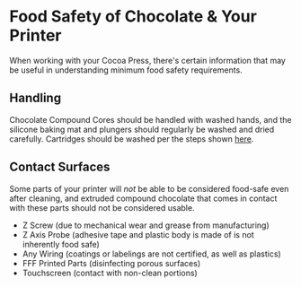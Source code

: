 # Food Safety of Chocolate & Your Printer

<!-- ellie section -->

When working with your Cocoa Press, there's certain information that may be useful in understanding minimum food safety requirements.

## Handling

Chocolate Compound Cores should be handled with washed hands, and the silicone baking mat and plungers should regularly be washed and dried carefully.  Cartridges should be washed per the steps shown [here](../Printer/Cleaning.md).

## Contact Surfaces

Some parts of your printer will *not* be able to be considered food-safe even after cleaning, and extruded compound chocolate that comes in contact with these parts should not be considered usable.

 - Z Screw (due to mechanical wear and grease from manufacturing)
 - Z Axis Probe (adhesive tape and plastic body is made of is not inherently food safe)
 - Any Wiring (coatings or labelings are not certified, as well as plastics)
 - FFF Printed Parts (disinfecting porous surfaces)
 - Touchscreen (contact with non-clean portions)
 